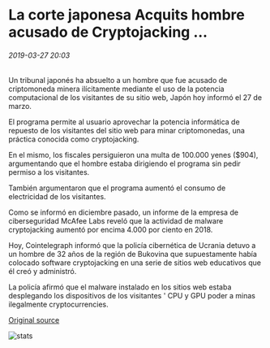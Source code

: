 # La corte japonesa Acquits hombre acusado de Cryptojacking ...

###### 2019-03-27 20:03

Un tribunal japonés ha absuelto a un hombre que fue acusado de criptomoneda minera ilícitamente mediante el uso de la potencia computacional de los visitantes de su sitio web, Japón hoy informó el 27 de marzo.

El programa permite al usuario aprovechar la potencia informática de repuesto de los visitantes del sitio web para minar criptomonedas, una práctica conocida como cryptojacking.

En el mismo, los fiscales persiguieron una multa de 100.000 yenes ($904), argumentando que el hombre estaba dirigiendo el programa sin pedir permiso a los visitantes.

También argumentaron que el programa aumentó el consumo de electricidad de los visitantes.

Como se informó en diciembre pasado, un informe de la empresa de ciberseguridad McAfee Labs reveló que la actividad de malware cryptojacking aumentó por encima 4.000 por ciento en 2018.

Hoy, Cointelegraph informó que la policía cibernética de Ucrania detuvo a un hombre de 32 años de la región de Bukovina que supuestamente había colocado software cryptojacking en una serie de sitios web educativos que él creó y administró.

La policía afirmó que el malware instalado en los sitios web estaba desplegando los dispositivos de los visitantes ' CPU y GPU poder a minas ilegalmente cryptocurrencies.

[Original source](https://cointelegraph.com/news/japanese-court-acquits-man-accused-of-cryptojacking)

![stats](https://c.statcounter.com/11760860/0/a89fa40b/1/ "stats")